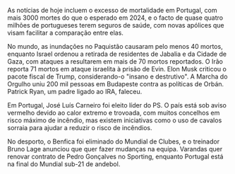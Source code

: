 As notícias de hoje incluem o excesso de mortalidade em Portugal, com mais 3000 mortes do que o esperado em 2024, e o facto de quase quatro milhões de portugueses terem seguros de saúde, com novas apólices que visam facilitar a comparação entre elas.

No mundo, as inundações no Paquistão causaram pelo menos 40 mortos, enquanto Israel ordenou a retirada de residentes de Jabalia e da Cidade de Gaza, com ataques a resultarem em mais de 70 mortos reportados. O Irão reporta 71 mortos em ataque israelita à prisão de Evin. Elon Musk criticou o pacote fiscal de Trump, considerando-o "insano e destrutivo". A Marcha do Orgulho uniu 200 mil pessoas em Budapeste contra as políticas de Orbán. Patrick Ryan, um padre ligado ao IRA, faleceu.

Em Portugal, José Luís Carneiro foi eleito líder do PS. O país está sob aviso vermelho devido ao calor extremo e trovoada, com muitos concelhos em risco máximo de incêndio, mas existem iniciativas como o uso de cavalos sorraia para ajudar a reduzir o risco de incêndios.

No desporto, o Benfica foi eliminado do Mundial de Clubes, e o treinador Bruno Lage anunciou que quer fazer mudanças na equipa. Varandas quer renovar contrato de Pedro Gonçalves no Sporting, enquanto Portugal está na final do Mundial sub-21 de andebol.
